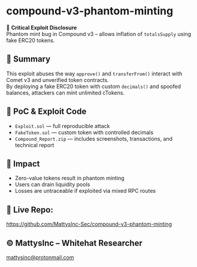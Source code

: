 # compound-v3-phantom-minting

🚨 **Critical Exploit Disclosure**  
Phantom mint bug in Compound v3 – allows inflation of `totalsSupply` using fake ERC20 tokens.

## 📌 Summary
This exploit abuses the way `approve()` and `transferFrom()` interact with Comet v3 and unverified token contracts.  
By deploying a fake ERC20 token with custom `decimals()` and spoofed balances, attackers can mint unlimited cTokens.

## 🧪 PoC & Exploit Code
- `Exploit.sol` — full reproducible attack
- `FakeToken.sol` — custom token with controlled decimals
- `Compound_Report.zip` — includes screenshots, transactions, and technical report

## 🧠 Impact
- Zero-value tokens result in phantom minting
- Users can drain liquidity pools
- Losses are untraceable if exploited via mixed RPC routes

## 🔗 Live Repo:
https://github.com/MattysInc-Sec/compound-v3-phantom-minting

## © MattysInc – Whitehat Researcher  
mattysinc@protonmail.com
